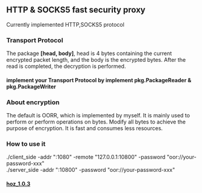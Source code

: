 ## HTTP & SOCKS5 fast security proxy
Currently implemented HTTP,SOCKS5 protocol
### Transport Protocol
The package <b>[head, body]</b>, head is 4 bytes containing the current encrypted packet length, and the body is the encrypted bytes. After the read is completed, the decryption is performed.
#### implement your Transport Protocol by implement pkg.PackageReader & pkg.PackageWriter

### About encryption
The default is OORR, which is implemented by myself. It is mainly used to perform or perform operations on bytes. Modify all bytes to achieve the purpose of encryption. It is fast and consumes less resources.

### How to use it
./client_side -addr ":1080" -remote "127.0.0.1:10800" -password "oor://your-password-xxx" <br>
./server_side -addr ":10800" -password "oor://your-password-xxx"
#### [hoz_1.0.3](https://github.com/helloh2o/hoz/releases)
